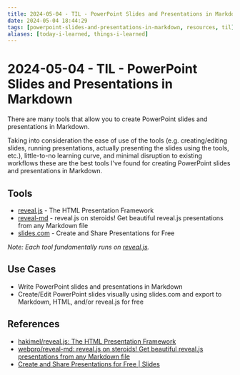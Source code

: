 ```yaml
---
title: 2024-05-04 - TIL - PowerPoint Slides and Presentations in Markdown
date: 2024-05-04 18:44:29
tags: [powerpoint-slides-and-presentations-in-markdown, resources, til]
aliases: [today-i-learned, things-i-learned]
---
```



# 2024-05-04 - TIL - PowerPoint Slides and Presentations in Markdown

There are many tools that allow you to create PowerPoint slides and presentations in Markdown.

Taking into consideration the ease of use of the tools (e.g. creating/editing slides, running presentations, actually presenting the slides using the tools, etc.), little-to-no learning curve, and minimal disruption to existing workflows these are the best tools I've found for creating PowerPoint slides and presentations in Markdown.


## Tools

- [reveal.js](https://github.com/hakimel/reveal.js) - The HTML Presentation Framework
- [reveal-md](https://github.com/webpro/reveal-md) - reveal.js on steroids! Get beautiful reveal.js presentations from any Markdown file
- [slides.com](https://slides.com/) - Create and Share Presentations for Free

*Note: Each tool fundamentally runs on [reveal.js](https://github.com/hakimel/reveal.js).*


## Use Cases

- Write PowerPoint slides and presentations in Markdown
- Create/Edit PowerPoint slides visually using slides.com and export to Markdown, HTML, and/or reveal.js for free


## References

- [hakimel/reveal.js: The HTML Presentation Framework](https://github.com/hakimel/reveal.js)
- [webpro/reveal-md: reveal.js on steroids! Get beautiful reveal.js presentations from any Markdown file](https://github.com/webpro/reveal-md)
- [Create and Share Presentations for Free | Slides](https://slides.com/)


